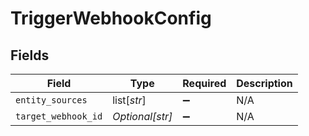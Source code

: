 # TriggerWebhookConfig


## Fields

| Field               | Type                | Required            | Description         |
| ------------------- | ------------------- | ------------------- | ------------------- |
| `entity_sources`    | list[*str*]         | :heavy_minus_sign:  | N/A                 |
| `target_webhook_id` | *Optional[str]*     | :heavy_minus_sign:  | N/A                 |